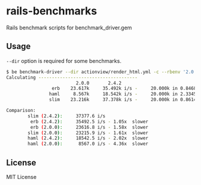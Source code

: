 # rails-benchmarks

Rails benchmark scripts for benchmark\_driver.gem

## Usage

`--dir` option is required for some benchmarks.

```bash
$ be benchmark-driver --dir actionview/render_html.yml -c --rbenv '2.0.0;2.4.2'
Calculating -------------------------------------
                          2.0.0       2.4.2
                 erb    23.617k     35.492k i/s -     20.000k in 0.846856s 0.563499s
                haml     8.567k     18.542k i/s -     20.000k in 2.334550s 1.078604s
                slim    23.216k     37.378k i/s -     20.000k in 0.861478s 0.535080s

Comparison:
        slim (2.4.2):     37377.6 i/s
         erb (2.4.2):     35492.5 i/s - 1.05x  slower
         erb (2.0.0):     23616.8 i/s - 1.58x  slower
        slim (2.0.0):     23215.9 i/s - 1.61x  slower
        haml (2.4.2):     18542.5 i/s - 2.02x  slower
        haml (2.0.0):      8567.0 i/s - 4.36x  slower
```

## License

MIT License
